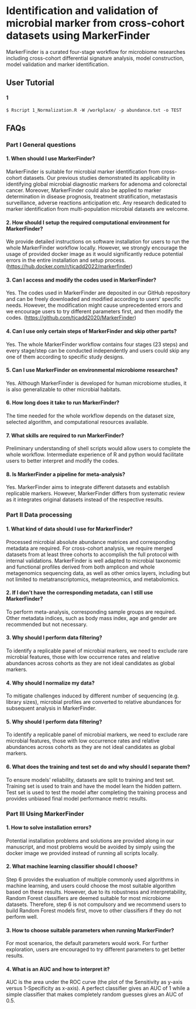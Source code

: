 # Identification and validation of microbial marker from cross-cohort datasets using MarkerFinder
MarkerFinder is a curated four-stage workflow for microbiome researches including cross-cohort differential signature analysis, model construction, model validation and marker identification.
## User Tutorial
#### 1
  `$ Rscript 1_Normalization.R -W /workplace/ -p abundance.txt -o TEST`

## FAQs
### Part I General questions
#### 1. When should I use MarkerFinder?  
MarkerFinder is suitable for microbial marker identification from cross-cohort datasets. Our previous studies demonstrated its applicability in identifying global microbial diagnostic markers for adenoma and colorectal cancer. Moreover, MarkerFinder could also be applied to marker determination in disease prognosis, treatment stratification, metastasis surveillance, adverse reactions anticipation etc. Any research dedicated to marker identification from multi-population microbial datasets are welcome.
#### 2. How should I setup the required computational environment for MarkerFinder?  
We provide detailed instructions on software installation for users to run the whole MarkerFinder workflow locally. However, we strongly encourage the usage of provided docker image as it would significantly reduce potential errors in the entire installation and setup process. (https://hub.docker.com/r/tjcadd2022/markerfinder)
#### 3. Can I access and modify the codes used in MarkerFinder?  
Yes. The codes used in MarkerFinder are deposited in our GitHub repository and can be freely downloaded and modified according to users’ specific needs. However, the modification might cause unprecedented errors and we encourage users to try different parameters first, and then modify the codes. (https://github.com/tjcadd2020/MarkerFinder)
#### 4. Can I use only certain steps of MarkerFinder and skip other parts?  
Yes. The whole MarkerFinder workflow contains four stages (23 steps) and every stage/step can be conducted independently and users could skip any one of them according to specific study designs.
#### 5. Can I use MarkerFinder on environmental microbiome researches?  
Yes. Although MarkerFinder is developed for human microbiome studies, it is also generalizable to other microbial habitats. 
#### 6. How long does it take to run MarkerFinder?  
The time needed for the whole workflow depends on the dataset size, selected algorithm, and computational resources available. 
#### 7. What skills are required to run MarkerFinder?  
Preliminary understanding of shell scripts would allow users to complete the whole workflow. Intermediate experience of R and python would facilitate users to better interpret and modify the codes.
#### 8. Is MarkerFinder a pipeline for meta-analysis?  
Yes. MarkerFinder aims to integrate different datasets and establish replicable markers. However, MarkerFinder differs from systematic review as it integrates original datasets instead of the respective results.
### Part II Data processing
#### 1.	What kind of data should I use for MarkerFinder?
Processed microbial absolute abundance matrices and corresponding metadata are required. For cross-cohort analysis, we require merged datasets from at least three cohorts to accomplish the full protocol with internal validations. MarkerFinder is well adapted to microbial taxonomic and functional profiles derived from both amplicon and whole metagenomics sequencing data, as well as other omics layers, including but not limited to metatranscriptomics, metaproteomics, and metabolomics.
#### 2. If I don’t have the corresponding metadata, can I still use MarkerFinder?
To perform meta-analysis, corresponding sample groups are required. Other metadata indices, such as body mass index, age and gender are recommended but not necessary.
#### 3.	Why should I perform data filtering?
To identify a replicable panel of microbial markers, we need to exclude rare microbial features, those with low occurrence rates and relative abundances across cohorts as they are not ideal candidates as global markers.
#### 4.	Why should I normalize my data?
To mitigate challenges induced by different number of sequencing (e.g. library sizes), microbial profiles are converted to relative abundances for subsequent analysis in MarkerFinder.
#### 5.	Why should I perform data filtering?
To identify a replicable panel of microbial markers, we need to exclude rare microbial features, those with low occurrence rates and relative abundances across cohorts as they are not ideal candidates as global markers.
#### 6.	What does the training and test set do and why should I separate them?
To ensure models’ reliability, datasets are split to training and test set. Training set is used to train and have the model learn the hidden pattern. Test set is used to test the model after completing the training process and provides unbiased final model performance metric results.  
### Part III Using MarkerFinder
#### 1.	How to solve installation errors?
Potential installation problems and solutions are provided along in our manuscript, and most problems would be avoided by simply using the docker image we provided instead of running all scripts locally.
#### 2.	What machine learning classifier should I choose?
Step 6 provides the evaluation of multiple commonly used algorithms in machine learning, and users could choose the most suitable algorithm based on these results. However, due to its robustness and interpretability, Random Forest classifiers are deemed suitable for most microbiome datasets. Therefore, step 6 is not compulsory and we recommend users to build Random Forest models first, move to other classifiers if they do not perform well.
#### 3.	How to choose suitable parameters when running MarkerFinder?
For most scenarios, the default parameters would work. For further exploration, users are encouraged to try different parameters to get better results.
#### 4.	What is an AUC and how to interpret it?
AUC is the area under the ROC curve (the plot of the Sensitivity as y-axis versus 1-Specificity as x-axis). A perfect classifier gives an AUC of 1 while a simple classifier that makes completely random guesses gives an AUC of 0.5.

